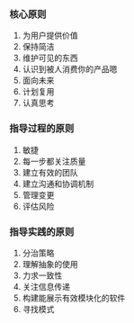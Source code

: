 ### 核心原则
1. 为用户提供价值
2. 保持简洁
3. 维护可见的东西
4. 认识到被人消费你的产品嗯
5. 面向未来
6. 计划复用
7. 认真思考
### 指导过程的原则
1. 敏捷
2. 每一步都关注质量
3. 建立有效的团队
4. 建立沟通和协调机制
5. 管理变更
6. 评估风险
### 指导实践的原则
1. 分治策略
1. 理解抽象的使用
1. 力求一致性
1. 关注信息传递
1. 构建能展示有效模块化的软件
1. 寻找模式